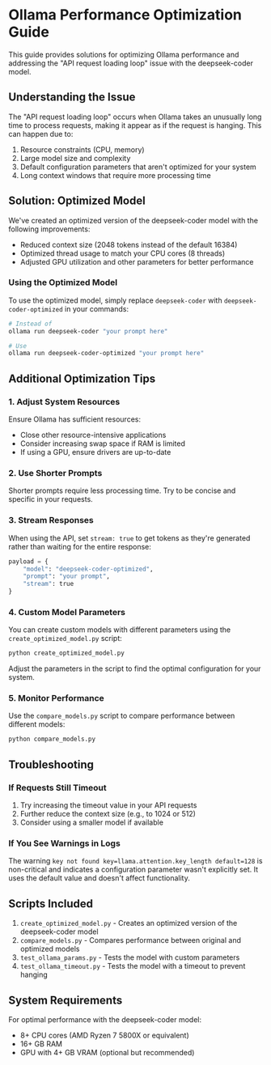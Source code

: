# Ollama Performance Optimization Guide

This guide provides solutions for optimizing Ollama performance and addressing the "API request loading loop" issue with the deepseek-coder model.

## Understanding the Issue

The "API request loading loop" occurs when Ollama takes an unusually long time to process requests, making it appear as if the request is hanging. This can happen due to:

1. Resource constraints (CPU, memory)
2. Large model size and complexity
3. Default configuration parameters that aren't optimized for your system
4. Long context windows that require more processing time

## Solution: Optimized Model

We've created an optimized version of the deepseek-coder model with the following improvements:

- Reduced context size (2048 tokens instead of the default 16384)
- Optimized thread usage to match your CPU cores (8 threads)
- Adjusted GPU utilization and other parameters for better performance

### Using the Optimized Model

To use the optimized model, simply replace `deepseek-coder` with `deepseek-coder-optimized` in your commands:

```bash
# Instead of
ollama run deepseek-coder "your prompt here"

# Use
ollama run deepseek-coder-optimized "your prompt here"
```

## Additional Optimization Tips

### 1. Adjust System Resources

Ensure Ollama has sufficient resources:

- Close other resource-intensive applications
- Consider increasing swap space if RAM is limited
- If using a GPU, ensure drivers are up-to-date

### 2. Use Shorter Prompts

Shorter prompts require less processing time. Try to be concise and specific in your requests.

### 3. Stream Responses

When using the API, set `stream: true` to get tokens as they're generated rather than waiting for the entire response:

```python
payload = {
    "model": "deepseek-coder-optimized",
    "prompt": "your prompt",
    "stream": true
}
```

### 4. Custom Model Parameters

You can create custom models with different parameters using the `create_optimized_model.py` script:

```bash
python create_optimized_model.py
```

Adjust the parameters in the script to find the optimal configuration for your system.

### 5. Monitor Performance

Use the `compare_models.py` script to compare performance between different models:

```bash
python compare_models.py
```

## Troubleshooting

### If Requests Still Timeout

1. Try increasing the timeout value in your API requests
2. Further reduce the context size (e.g., to 1024 or 512)
3. Consider using a smaller model if available

### If You See Warnings in Logs

The warning `key not found key=llama.attention.key_length default=128` is non-critical and indicates a configuration parameter wasn't explicitly set. It uses the default value and doesn't affect functionality.

## Scripts Included

1. `create_optimized_model.py` - Creates an optimized version of the deepseek-coder model
2. `compare_models.py` - Compares performance between original and optimized models
3. `test_ollama_params.py` - Tests the model with custom parameters
4. `test_ollama_timeout.py` - Tests the model with a timeout to prevent hanging

## System Requirements

For optimal performance with the deepseek-coder model:

- 8+ CPU cores (AMD Ryzen 7 5800X or equivalent)
- 16+ GB RAM
- GPU with 4+ GB VRAM (optional but recommended)
